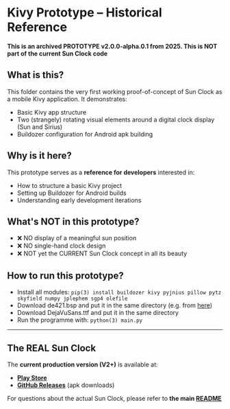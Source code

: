 # Kivy Prototype – Historical Reference

**This is an archived PROTOTYPE v2.0.0-alpha.0.1 from 2025. This is NOT part of the current Sun Clock code**

## What is this?

This folder contains the very first working proof-of-concept of Sun Clock as a mobile Kivy application. It demonstrates:
- Basic Kivy app structure
- Two (strangely) rotating visual elements around a digital clock display (Sun and Sirius)
- Buildozer configuration for Android apk building

## Why is it here?

This prototype serves as a **reference for developers** interested in:
- How to structure a basic Kivy project
- Setting up Buildozer for Android builds
- Understanding early development iterations

## What's NOT in this prototype?

- ❌ NO display of a meaningful sun position
- ❌ NO single-hand clock design
- ❌ NOT yet the CURRENT Sun Clock concept in all its beauty

## How to run this prototype?

- Install all modules: `pip(3) install buildozer kivy pyjnius pillow pytz skyfield numpy jplephem sgp4 olefile`
- Download de421.bsp and put it in the same directory (e.g. from [here](https://naif.jpl.nasa.gov/pub/naif/generic_kernels/spk/planets/a_old_versions/de421.bsp))
- Download DejaVuSans.ttf and put it in the same directory
- Run the programme with: `python(3) main.py`

---

## The REAL Sun Clock

The **current production version (V2+)** is available at:
- **[Play Store](https://play.google.com/store/apps/details?id=de.ax12.zunclock)**
- **[GitHub Releases](https://github.com/gaxmann/suhr/releases)** (apk downloads)

For questions about the actual Sun Clock, please refer to **the main [README](https://github.com/gaxmann/suhr/tree/main)**
